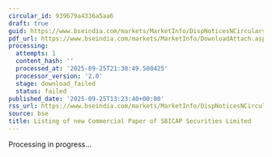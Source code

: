 ```yaml
---
circular_id: 939679a4336a5aa6
draft: true
guid: https://www.bseindia.com/markets/MarketInfo/DispNoticesNCirculars.aspx?Noticeid={6F871D09-8EC8-4B38-B066-7A662D54F430}&noticeno=20250925-50&dt=09/25/2025&icount=50&totcount=65&flag=0
pdf_url: https://www.bseindia.com/markets/MarketInfo/DownloadAttach.aspx?id=20250925-50&attachedId=
processing:
  attempts: 1
  content_hash: ''
  processed_at: '2025-09-25T21:30:49.500425'
  processor_version: '2.0'
  stage: download_failed
  status: failed
published_date: '2025-09-25T13:23:40+00:00'
rss_url: https://www.bseindia.com/markets/MarketInfo/DispNoticesNCirculars.aspx?Noticeid={6F871D09-8EC8-4B38-B066-7A662D54F430}&noticeno=20250925-50&dt=09/25/2025&icount=50&totcount=65&flag=0
source: bse
title: Listing of new Commercial Paper of SBICAP Securities Limited
---
```


Processing in progress...